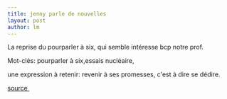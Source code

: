 ```yaml
---
title: jenny parle de nouvelles 
layout: post
author: lm
---
```

<p>La reprise du pourparler à six, qui semble intéresse bcp notre prof.</p>
<p>Mot-clés: pourparler à six,essais nucléaire, </p>
<p>une expression à retenir: revenir à ses promesses, c&#39;est à dire se dédire.</p>
<p><a href="http://www.lemonde.fr/web/article/0,1-0@2-3216,36-844160@51-842147,0.html" target="_blank">source </a></p>
